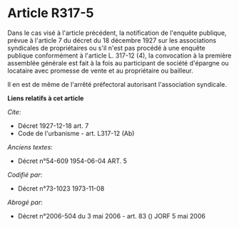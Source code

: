 # Article R317-5

Dans le cas visé à l'article précédent, la notification de l'enquête publique, prévue à l'article 7 du décret du 18 décembre
1927 sur les associations syndicales de propriétaires ou s'il n'est pas procédé à une enquête publique conformément à
l'article L. 317-12 (4), la convocation à la première assemblée générale est fait à la fois au participant de société
d'épargne ou locataire avec promesse de vente et au propriétaire ou bailleur.

Il en est de même de l'arrêté préfectoral autorisant l'association syndicale.

**Liens relatifs à cet article**

_Cite_:

  - Décret  1927-12-18 art. 7
  - Code de l'urbanisme - art. L317-12 (Ab)

_Anciens textes_:

  - Décret n°54-609 1954-06-04 ART. 5

_Codifié par_:

  - Décret n°73-1023 1973-11-08

_Abrogé par_:

  - Décret n°2006-504 du 3 mai 2006 - art. 83 () JORF 5 mai 2006
